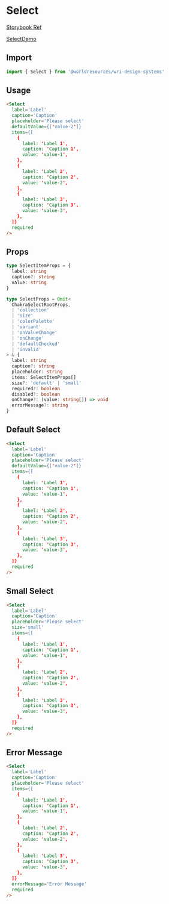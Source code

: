 # Select

[Storybook Ref](https://wri.github.io/wri-design-systems/?path=/docs/forms-inputs-select--docs)

[SelectDemo](https://github.com/wri/wri-design-systems/blob/main/src/components/Forms/Inputs/SelectDemo.tsx)

## Import

```js
import { Select } from '@worldresources/wri-design-systems'
```

## Usage

```html
<Select
  label='Label'
  caption='Caption'
  placeholder='Please select'
  defaultValue={['value-2']}
  items={[
    {
      label: 'Label 1',
      caption: 'Caption 1',
      value: 'value-1',
    },
    {
      label: 'Label 2',
      caption: 'Caption 2',
      value: 'value-2',
    },
    {
      label: 'Label 3',
      caption: 'Caption 3',
      value: 'value-3',
    },
  ]}
  required
/>
```

## Props

```ts
type SelectItemProps = {
  label: string
  caption?: string
  value: string
}
```

```ts
type SelectProps = Omit<
  ChakraSelectRootProps,
  | 'collection'
  | 'size'
  | 'colorPalette'
  | 'variant'
  | 'onValueChange'
  | 'onChange'
  | 'defaultChecked'
  | 'invalid'
> & {
  label: string
  caption?: string
  placeholder: string
  items: SelectItemProps[]
  size?: 'default' | 'small'
  required?: boolean
  disabled?: boolean
  onChange?: (value: string[]) => void
  errorMessage?: string
}
```

## Default Select

```html
<Select
  label='Label'
  caption='Caption'
  placeholder='Please select'
  defaultValue={['value-2']}
  items={[
    {
      label: 'Label 1',
      caption: 'Caption 1',
      value: 'value-1',
    },
    {
      label: 'Label 2',
      caption: 'Caption 2',
      value: 'value-2',
    },
    {
      label: 'Label 3',
      caption: 'Caption 3',
      value: 'value-3',
    },
  ]}
  required
/>
```

## Small Select

```html
<Select
  label='Label'
  caption='Caption'
  placeholder='Please select'
  size='small'
  items={[
    {
      label: 'Label 1',
      caption: 'Caption 1',
      value: 'value-1',
    },
    {
      label: 'Label 2',
      caption: 'Caption 2',
      value: 'value-2',
    },
    {
      label: 'Label 3',
      caption: 'Caption 3',
      value: 'value-3',
    },
  ]}
  required
/>
```

## Error Message

```html
<Select
  label='Label'
  caption='Caption'
  placeholder='Please select'
  items={[
    {
      label: 'Label 1',
      caption: 'Caption 1',
      value: 'value-1',
    },
    {
      label: 'Label 2',
      caption: 'Caption 2',
      value: 'value-2',
    },
    {
      label: 'Label 3',
      caption: 'Caption 3',
      value: 'value-3',
    },
  ]}
  errorMessage='Error Message'
  required
/>
```
